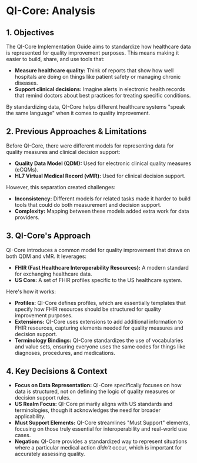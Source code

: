 # QI-Core: Analysis

## 1. Objectives 

The QI-Core Implementation Guide aims to standardize how healthcare data is represented for quality improvement purposes. This means making it easier to build, share, and use tools that:

* **Measure healthcare quality:**  Think of reports that show how well hospitals are doing on things like patient safety or managing chronic diseases.
* **Support clinical decisions:** Imagine alerts in electronic health records that remind doctors about best practices for treating specific conditions.

By standardizing data, QI-Core helps different healthcare systems "speak the same language" when it comes to quality improvement.

## 2. Previous Approaches & Limitations

Before QI-Core, there were different models for representing data for quality measures and clinical decision support:

* **Quality Data Model (QDM):** Used for electronic clinical quality measures (eCQMs).
* **HL7 Virtual Medical Record (vMR):**  Used for clinical decision support.

However, this separation created challenges:

* **Inconsistency:**  Different models for related tasks made it harder to build tools that could do both measurement and decision support.
* **Complexity:** Mapping between these models added extra work for data providers.

## 3. QI-Core's Approach

QI-Core introduces a common model for quality improvement that draws on both QDM and vMR. It leverages:

* **FHIR (Fast Healthcare Interoperability Resources):** A modern standard for exchanging healthcare data.
* **US Core:** A set of FHIR profiles specific to the US healthcare system.

Here's how it works:

* **Profiles:** QI-Core defines profiles, which are essentially templates that specify how FHIR resources should be structured for quality improvement purposes.
* **Extensions:** QI-Core uses extensions to add additional information to FHIR resources, capturing elements needed for quality measures and decision support.
* **Terminology Bindings:**  QI-Core standardizes the use of vocabularies and value sets, ensuring everyone uses the same codes for things like diagnoses, procedures, and medications.

## 4. Key Decisions & Context

* **Focus on Data Representation:** QI-Core specifically focuses on how data is structured, not on defining the logic of quality measures or decision support rules.
* **US Realm Focus:** QI-Core primarily aligns with US standards and terminologies, though it acknowledges the need for broader applicability.
* **Must Support Elements:** QI-Core streamlines "Must Support" elements, focusing on those truly essential for interoperability and real-world use cases.
* **Negation:** QI-Core provides a standardized way to represent situations where a particular medical action *didn't* occur, which is important for accurately assessing quality. 

